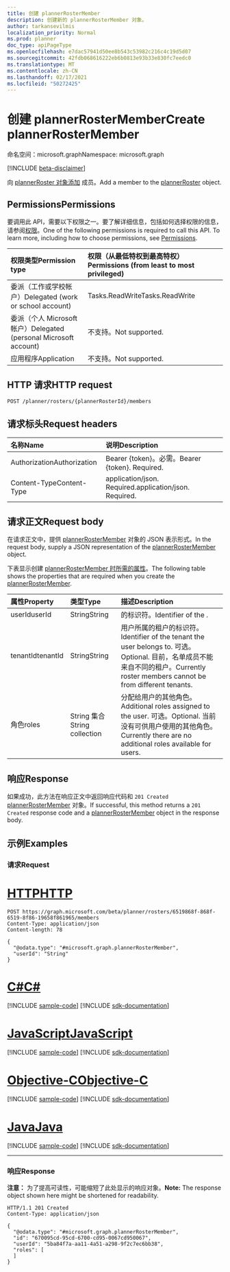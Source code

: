 ```yaml
---
title: 创建 plannerRosterMember
description: 创建新的 plannerRosterMember 对象。
author: tarkansevilmis
localization_priority: Normal
ms.prod: planner
doc_type: apiPageType
ms.openlocfilehash: e7dac57941d50ee8b543c53982c216c4c19d5d07
ms.sourcegitcommit: 42fdb068616222eb6b0813e93b33e830fc7eedc0
ms.translationtype: MT
ms.contentlocale: zh-CN
ms.lasthandoff: 02/17/2021
ms.locfileid: "50272425"
---
```

# <a name="create-plannerrostermember"></a><span data-ttu-id="b2947-103">创建 plannerRosterMember</span><span class="sxs-lookup"><span data-stu-id="b2947-103">Create plannerRosterMember</span></span>
<span data-ttu-id="b2947-104">命名空间：microsoft.graph</span><span class="sxs-lookup"><span data-stu-id="b2947-104">Namespace: microsoft.graph</span></span>

[!INCLUDE [beta-disclaimer](../../includes/beta-disclaimer.md)]

<span data-ttu-id="b2947-105">向 [plannerRoster 对象添加](../resources/plannerrostermember.md) 成员。</span><span class="sxs-lookup"><span data-stu-id="b2947-105">Add a member to the [plannerRoster](../resources/plannerrostermember.md) object.</span></span>

## <a name="permissions"></a><span data-ttu-id="b2947-106">Permissions</span><span class="sxs-lookup"><span data-stu-id="b2947-106">Permissions</span></span>
<span data-ttu-id="b2947-p101">要调用此 API，需要以下权限之一。要了解详细信息，包括如何选择权限的信息，请参阅[权限](/graph/permissions-reference)。</span><span class="sxs-lookup"><span data-stu-id="b2947-p101">One of the following permissions is required to call this API. To learn more, including how to choose permissions, see [Permissions](/graph/permissions-reference).</span></span>

|<span data-ttu-id="b2947-109">权限类型</span><span class="sxs-lookup"><span data-stu-id="b2947-109">Permission type</span></span>|<span data-ttu-id="b2947-110">权限（从最低特权到最高特权）</span><span class="sxs-lookup"><span data-stu-id="b2947-110">Permissions (from least to most privileged)</span></span>|
|:---|:---|
|<span data-ttu-id="b2947-111">委派（工作或学校帐户）</span><span class="sxs-lookup"><span data-stu-id="b2947-111">Delegated (work or school account)</span></span>|<span data-ttu-id="b2947-112">Tasks.ReadWrite</span><span class="sxs-lookup"><span data-stu-id="b2947-112">Tasks.ReadWrite</span></span>|
|<span data-ttu-id="b2947-113">委派（个人 Microsoft 帐户）</span><span class="sxs-lookup"><span data-stu-id="b2947-113">Delegated (personal Microsoft account)</span></span>|<span data-ttu-id="b2947-114">不支持。</span><span class="sxs-lookup"><span data-stu-id="b2947-114">Not supported.</span></span>|
|<span data-ttu-id="b2947-115">应用程序</span><span class="sxs-lookup"><span data-stu-id="b2947-115">Application</span></span>|<span data-ttu-id="b2947-116">不支持。</span><span class="sxs-lookup"><span data-stu-id="b2947-116">Not supported.</span></span>|

## <a name="http-request"></a><span data-ttu-id="b2947-117">HTTP 请求</span><span class="sxs-lookup"><span data-stu-id="b2947-117">HTTP request</span></span>

<!-- {
  "blockType": "ignored"
}
-->
``` http
POST /planner/rosters/{plannerRosterId}/members
```

## <a name="request-headers"></a><span data-ttu-id="b2947-118">请求标头</span><span class="sxs-lookup"><span data-stu-id="b2947-118">Request headers</span></span>
|<span data-ttu-id="b2947-119">名称</span><span class="sxs-lookup"><span data-stu-id="b2947-119">Name</span></span>|<span data-ttu-id="b2947-120">说明</span><span class="sxs-lookup"><span data-stu-id="b2947-120">Description</span></span>|
|:---|:---|
|<span data-ttu-id="b2947-121">Authorization</span><span class="sxs-lookup"><span data-stu-id="b2947-121">Authorization</span></span>|<span data-ttu-id="b2947-p102">Bearer {token}。必需。</span><span class="sxs-lookup"><span data-stu-id="b2947-p102">Bearer {token}. Required.</span></span>|
|<span data-ttu-id="b2947-124">Content-Type</span><span class="sxs-lookup"><span data-stu-id="b2947-124">Content-Type</span></span>|<span data-ttu-id="b2947-p103">application/json. Required.</span><span class="sxs-lookup"><span data-stu-id="b2947-p103">application/json. Required.</span></span>|

## <a name="request-body"></a><span data-ttu-id="b2947-127">请求正文</span><span class="sxs-lookup"><span data-stu-id="b2947-127">Request body</span></span>
<span data-ttu-id="b2947-128">在请求正文中，提供 [plannerRosterMember](../resources/plannerrostermember.md) 对象的 JSON 表示形式。</span><span class="sxs-lookup"><span data-stu-id="b2947-128">In the request body, supply a JSON representation of the [plannerRosterMember](../resources/plannerrostermember.md) object.</span></span>

<span data-ttu-id="b2947-129">下表显示创建 [plannerRosterMember 时所需的属性](../resources/plannerrostermember.md)。</span><span class="sxs-lookup"><span data-stu-id="b2947-129">The following table shows the properties that are required when you create the [plannerRosterMember](../resources/plannerrostermember.md).</span></span>

|<span data-ttu-id="b2947-130">属性</span><span class="sxs-lookup"><span data-stu-id="b2947-130">Property</span></span>|<span data-ttu-id="b2947-131">类型</span><span class="sxs-lookup"><span data-stu-id="b2947-131">Type</span></span>|<span data-ttu-id="b2947-132">描述</span><span class="sxs-lookup"><span data-stu-id="b2947-132">Description</span></span>|
|:---|:---|:---|
|<span data-ttu-id="b2947-133">userId</span><span class="sxs-lookup"><span data-stu-id="b2947-133">userId</span></span>|<span data-ttu-id="b2947-134">String</span><span class="sxs-lookup"><span data-stu-id="b2947-134">String</span></span>|<span data-ttu-id="b2947-135">的标识符。</span><span class="sxs-lookup"><span data-stu-id="b2947-135">Identifier of the .</span></span>|
|<span data-ttu-id="b2947-136">tenantId</span><span class="sxs-lookup"><span data-stu-id="b2947-136">tenantId</span></span>|<span data-ttu-id="b2947-137">String</span><span class="sxs-lookup"><span data-stu-id="b2947-137">String</span></span>|<span data-ttu-id="b2947-138">用户所属的租户的标识符。</span><span class="sxs-lookup"><span data-stu-id="b2947-138">Identifier of the tenant the user belongs to.</span></span> <span data-ttu-id="b2947-139">可选。</span><span class="sxs-lookup"><span data-stu-id="b2947-139">Optional.</span></span> <span data-ttu-id="b2947-140">目前，名单成员不能来自不同的租户。</span><span class="sxs-lookup"><span data-stu-id="b2947-140">Currently roster members cannot be from different tenants.</span></span>|
|<span data-ttu-id="b2947-141">角色</span><span class="sxs-lookup"><span data-stu-id="b2947-141">roles</span></span>|<span data-ttu-id="b2947-142">String 集合</span><span class="sxs-lookup"><span data-stu-id="b2947-142">String collection</span></span>|<span data-ttu-id="b2947-143">分配给用户的其他角色。</span><span class="sxs-lookup"><span data-stu-id="b2947-143">Additional roles assigned to the user.</span></span> <span data-ttu-id="b2947-144">可选。</span><span class="sxs-lookup"><span data-stu-id="b2947-144">Optional.</span></span> <span data-ttu-id="b2947-145">当前没有可供用户使用的其他角色。</span><span class="sxs-lookup"><span data-stu-id="b2947-145">Currently there are no additional roles available for users.</span></span>|



## <a name="response"></a><span data-ttu-id="b2947-146">响应</span><span class="sxs-lookup"><span data-stu-id="b2947-146">Response</span></span>

<span data-ttu-id="b2947-147">如果成功，此方法在响应正文中返回响应代码和 `201 Created` [plannerRosterMember](../resources/plannerrostermember.md) 对象。</span><span class="sxs-lookup"><span data-stu-id="b2947-147">If successful, this method returns a `201 Created` response code and a [plannerRosterMember](../resources/plannerrostermember.md) object in the response body.</span></span>

## <a name="examples"></a><span data-ttu-id="b2947-148">示例</span><span class="sxs-lookup"><span data-stu-id="b2947-148">Examples</span></span>

### <a name="request"></a><span data-ttu-id="b2947-149">请求</span><span class="sxs-lookup"><span data-stu-id="b2947-149">Request</span></span>

# <a name="http"></a>[<span data-ttu-id="b2947-150">HTTP</span><span class="sxs-lookup"><span data-stu-id="b2947-150">HTTP</span></span>](#tab/http)
<!-- {
  "blockType": "request",
  "name": "create_plannerrostermember_from_"
}
-->
``` http
POST https://graph.microsoft.com/beta/planner/rosters/6519868f-868f-6519-8f86-19658f861965/members
Content-Type: application/json
Content-length: 78

{
  "@odata.type": "#microsoft.graph.plannerRosterMember",
  "userId": "String"
}
```
# <a name="c"></a>[<span data-ttu-id="b2947-151">C#</span><span class="sxs-lookup"><span data-stu-id="b2947-151">C#</span></span>](#tab/csharp)
[!INCLUDE [sample-code](../includes/snippets/csharp/create-plannerrostermember-from--csharp-snippets.md)]
[!INCLUDE [sdk-documentation](../includes/snippets/snippets-sdk-documentation-link.md)]

# <a name="javascript"></a>[<span data-ttu-id="b2947-152">JavaScript</span><span class="sxs-lookup"><span data-stu-id="b2947-152">JavaScript</span></span>](#tab/javascript)
[!INCLUDE [sample-code](../includes/snippets/javascript/create-plannerrostermember-from--javascript-snippets.md)]
[!INCLUDE [sdk-documentation](../includes/snippets/snippets-sdk-documentation-link.md)]

# <a name="objective-c"></a>[<span data-ttu-id="b2947-153">Objective-C</span><span class="sxs-lookup"><span data-stu-id="b2947-153">Objective-C</span></span>](#tab/objc)
[!INCLUDE [sample-code](../includes/snippets/objc/create-plannerrostermember-from--objc-snippets.md)]
[!INCLUDE [sdk-documentation](../includes/snippets/snippets-sdk-documentation-link.md)]

# <a name="java"></a>[<span data-ttu-id="b2947-154">Java</span><span class="sxs-lookup"><span data-stu-id="b2947-154">Java</span></span>](#tab/java)
[!INCLUDE [sample-code](../includes/snippets/java/create-plannerrostermember-from--java-snippets.md)]
[!INCLUDE [sdk-documentation](../includes/snippets/snippets-sdk-documentation-link.md)]

---



### <a name="response"></a><span data-ttu-id="b2947-155">响应</span><span class="sxs-lookup"><span data-stu-id="b2947-155">Response</span></span>
<span data-ttu-id="b2947-156">**注意：** 为了提高可读性，可能缩短了此处显示的响应对象。</span><span class="sxs-lookup"><span data-stu-id="b2947-156">**Note:** The response object shown here might be shortened for readability.</span></span>
<!-- {
  "blockType": "response",
  "truncated": true,
  "@odata.type": "microsoft.graph.plannerRosterMember"
}
-->
``` http
HTTP/1.1 201 Created
Content-Type: application/json

{
  "@odata.type": "#microsoft.graph.plannerRosterMember",
  "id": "670095cd-95cd-6700-cd95-0067cd950067",
  "userId": "5ba84f7a-aa11-4a51-a298-9f2c7ec6bb38",
  "roles": [
  ]
}
```

